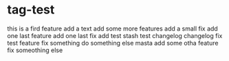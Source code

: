 # tag-test

this is a fird feature
add a text
add some more features
add a small fix
add one last feature
add one last fix
add test stash
test changelog
changelog fix
test feature
fix something
do something else
masta
add some otha feature
fix someothing else
